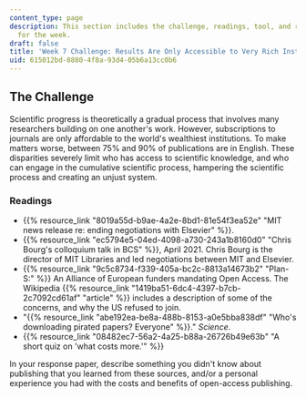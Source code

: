 ```yaml
---
content_type: page
description: This section includes the challenge, readings, tool, and response paper
  for the week.
draft: false
title: 'Week 7 Challenge: Results Are Only Accessible to Very Rich Institutions'
uid: 615012bd-8880-4f8a-93d4-05b6a13cc0b6
---
```

## The Challenge

Scientific progress is theoretically a gradual process that involves many researchers building on one another's work. However, subscriptions to journals are only affordable to the world's wealthiest institutions. To make matters worse, between 75% and 90% of publications are in English. These disparities severely limit who has access to scientific knowledge, and who can engage in the cumulative scientific process, hampering the scientific process and creating an unjust system.

### Readings

- {{% resource_link "8019a55d-b9ae-4a2e-8bd1-81e54f3ea52e" "MIT news release re: ending negotiations with Elsevier" %}}.
- {{% resource_link "ec5794e5-04ed-4098-a730-243a1b8160d0" "Chris Bourg's colloquium talk in BCS" %}}, April 2021. Chris Bourg is the director of MIT Libraries and led negotiations between MIT and Elsevier. 
- {{% resource_link "9c5c8734-f339-405a-bc2c-8813a14673b2" "Plan-S:" %}} An Alliance of European funders mandating Open Access. The Wikipedia {{% resource_link "1419ba51-6dc4-4397-b7cb-2c7092cd61af" "article" %}} includes a description of some of the concerns, and why the US refused to join. 
- "{{% resource_link "abe192ea-be8a-488b-8153-a0e5bba838df" "Who's downloading pirated papers? Everyone" %}}." *Science*.
- {{% resource_link "08482ec7-56a2-4a25-b88a-26726b49e63b" "A short quiz on 'what costs more.'" %}}

In your response paper, describe something you didn't know about publishing that you learned from these sources, and/or a personal experience you had with the costs and benefits of open-access publishing.